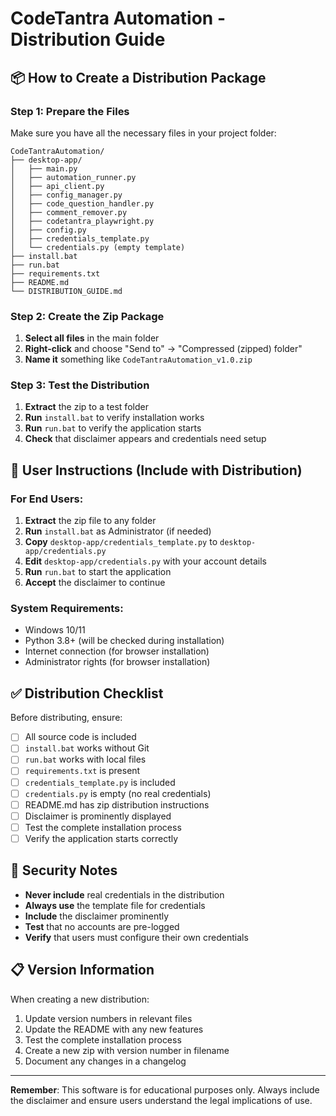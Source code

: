 # CodeTantra Automation - Distribution Guide

## 📦 How to Create a Distribution Package

### Step 1: Prepare the Files
Make sure you have all the necessary files in your project folder:

```
CodeTantraAutomation/
├── desktop-app/
│   ├── main.py
│   ├── automation_runner.py
│   ├── api_client.py
│   ├── config_manager.py
│   ├── code_question_handler.py
│   ├── comment_remover.py
│   ├── codetantra_playwright.py
│   ├── config.py
│   ├── credentials_template.py
│   └── credentials.py (empty template)
├── install.bat
├── run.bat
├── requirements.txt
├── README.md
└── DISTRIBUTION_GUIDE.md
```

### Step 2: Create the Zip Package
1. **Select all files** in the main folder
2. **Right-click** and choose "Send to" → "Compressed (zipped) folder"
3. **Name it** something like `CodeTantraAutomation_v1.0.zip`

### Step 3: Test the Distribution
1. **Extract** the zip to a test folder
2. **Run** `install.bat` to verify installation works
3. **Run** `run.bat` to verify the application starts
4. **Check** that disclaimer appears and credentials need setup

## 🎯 User Instructions (Include with Distribution)

### For End Users:
1. **Extract** the zip file to any folder
2. **Run** `install.bat` as Administrator (if needed)
3. **Copy** `desktop-app/credentials_template.py` to `desktop-app/credentials.py`
4. **Edit** `desktop-app/credentials.py` with your account details
5. **Run** `run.bat` to start the application
6. **Accept** the disclaimer to continue

### System Requirements:
- Windows 10/11
- Python 3.8+ (will be checked during installation)
- Internet connection (for browser installation)
- Administrator rights (for browser installation)

## ✅ Distribution Checklist

Before distributing, ensure:

- [ ] All source code is included
- [ ] `install.bat` works without Git
- [ ] `run.bat` works with local files
- [ ] `requirements.txt` is present
- [ ] `credentials_template.py` is included
- [ ] `credentials.py` is empty (no real credentials)
- [ ] README.md has zip distribution instructions
- [ ] Disclaimer is prominently displayed
- [ ] Test the complete installation process
- [ ] Verify the application starts correctly

## 🚨 Security Notes

- **Never include** real credentials in the distribution
- **Always use** the template file for credentials
- **Include** the disclaimer prominently
- **Test** that no accounts are pre-logged
- **Verify** that users must configure their own credentials

## 📋 Version Information

When creating a new distribution:
1. Update version numbers in relevant files
2. Update the README with any new features
3. Test the complete installation process
4. Create a new zip with version number in filename
5. Document any changes in a changelog

---

**Remember**: This software is for educational purposes only. Always include the disclaimer and ensure users understand the legal implications of use.

